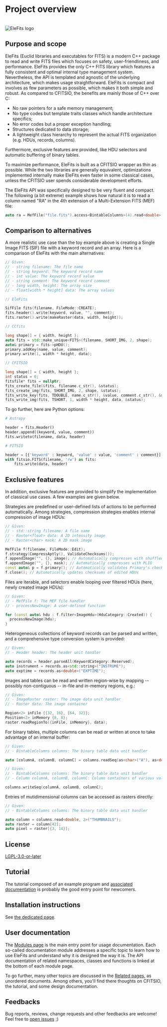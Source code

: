 # Project overview

<br/>![EleFits logo](doc/diagrams/out/elefits_square.svg)

## Purpose and scope

EleFits (Euclid libraries and executables for FITS) is a modern C++ package to read and write FITS files which focuses on safety, user-friendliness, and performance.
EleFits provides the only C++ FITS library which features a fully consistent and optimal internal type management system.
Nevertheless, the API is templated and agnostic of the underlying architecture, which makes usage straightforward.
EleFits is compact and involves as few parameters as possible, which makes it both simple and robust.
As compared to CFITSIO, the benefits are mainly those of C++ over C:

* No raw pointers for a safe memory management;
* No type codes but template traits classes which handle architecture specifics;
* No error codes but a proper exception handling;
* Structures dedicated to data storage;
* A lightweight class hierarchy to represent the actual FITS organization (e.g. HDUs, records, columns).

Furthermore, exclusive features are provided, like HDU selectors and automatic buffering of binary tables.

To maximize performance, EleFits is built as a CFITSIO wrapper as thin as possible.
While the two libraries are generally equivalent, optimizations implemented internally make EleFits even faster in some classical cases, unless the CFITSIO user spends considerable development efforts.

The EleFits API was specifically designed to be very fluent and compact.
The following (a bit extreme) example shows how natural it is
to read a column named "RA" in the 4th extension of a Multi-Extension FITS (MEF) file:

```cpp
auto ra = MefFile("file.fits").access<BintableColumns>(4).read<double>("RA");
```

## Comparison to alternatives

A more realistic use case than the toy example above is creating a Single Image FITS (SIF) file with a keyword record and an array.
Here is a comparison of EleFits with the main alternatives:

```cpp
// Given:
// - string filename: The file name
// - string keyword: The keyword record name
// - int value: The keyword record value
// - string comment: The keyword record comment
// - long width, height: The array size
// - float[width * height] data: The array values

// EleFits

SifFile fits(filename, FileMode::CREATE);
fits.header().write(keyword, value, "", comment);
fits.raster().write(makeRaster(data, width, height));

// CCfits

long shape[] = { width, height };
auto fits = std::make_unique<FITS>(filename, SHORT_IMG, 2, shape);
auto& primary = fits->pHDU();
primary.addKey(name, value, comment);
primary.write(1, width * height, data);

// CFITSIO

long shape[] = { width, height };
int status = 0;
fitsfile* fits = nullptr;
fits_create_file(&fits, filename.c_str(), &status);
fits_create_img(fits, SHORT_IMG, 2, shape, &status);
fits_write_key(fits, TDOUBLE, name.c_str(), &value, comment.c_str(), &status);
fits_write_img(fits, TSHORT, 1, width * height, data, &status);
```

To go further, here are Python options:

```py
# Astropy

header = fits.Header()
header.append((keyword, value, comment))
fits.writeto(filename, data, header)

# FITSIO

header = [{'keyword' : keyword, 'value' : value, 'comment' : comment}]
with fitsio.FITS(filename, 'rw') as fits:
    fits.write(data, header)
```

## Exclusive features

In addition, exclusive features are provided to simplify the implementation of classical use cases.
A few examples are given below.

Strategies are predefined or user-defined lists of actions to be performed automatically.
Among strategies, compression strategies enables internal compression of image HDUs:

```cpp
// Given:
// - std::string filename: A file name
// - Raster<float> data: A 2D intensity image
// - Raster<char> mask: A 2D mask image

MefFile f(filename, FileMode::Edit);
f.strategy(CompressAptly(), ValidateChecksums());
f.appendImage("", {}, image); // Automatically compresses with shuffled GZIP
f.appendImage("", {}, mask); // Automatically compresses with PLIO
const auto& p = f.primary(); // Automatically validates Primary's checksums, if any
f.close(); // Automatically updates checksums of edited HDUs
```

Files are iterable, and selectors enable looping over filtered HDUs
(here, newly created image HDUs):

```cpp
// Given:
// - MefFile f: The MEF file handler
// - processNewImage: A user-defined function

for (const auto& hdu : f.filter<ImageHdu>(HduCategory::Created)) {
  processNewImage(hdu);
}
```

Heterogeneous collections of keyword records can be parsed and written,
and a comprehensive type conversion system is provided:

```cpp
// Given:
// - Header header: The header unit handler

auto records = header.parseAll(KeywordCategory::Reserved);
auto instrument = records.as<std::string>("INSTRUME");
auto exptime = records.as<double>("EXPTIME");
```

Images and tables can be read and written region-wise
by mapping -- possibly non-contiguous -- in-file and in-memory regions, e.g.:

```cpp
// Given:
// - ImageRaster raster: The image data unit handler
// - Raster data: The image container

Region<2> inFile {{32, 16}, {64, 32}};
Position<2> inMemory {8, 8};
raster.readRegionTo({inFile, inMemory}, data);
```

For binary tables, multiple columns can be read or written at once
to take advantage of an internal buffer:

```cpp
// Given:
// - BintableColumns columns: The binary table data unit handler

auto [columnA, columnB, columnC] = columns.readSeq(as<char>("A"), as<double>("B"), as<std::complex<float>>("C"));
```

```cpp
// Given:
// - BintableColumns columns: The binary table data unit handler
// - Column columnA, columnB, columnC: Column containers of various value types

columns.writeSeq(columnA, columnB, columnC);
```

Entries of mutidimensional columns can be accessed as rasters directly:

```cpp
// Given:
// - BintableColumns columns: The binary table data unit handler

auto column = columns.read<double, 2>("THUMBNAILS");
auto raster = column[42];
auto pixel = raster[{3, 14}];
```

## License

[LGPL-3.0-or-later](LICENSE.md)

## Tutorial

The tutorial composed of an example program and [associated documentation](https://cnes.github.io/EleFits/5.0.0/tuto.html) is probably the good entry point for newcomers.

## Installation instructions

See [the dedicated page](INSTALL.md).

## User documentation

The [Modules page](https://cnes.github.io/EleFits/5.0.0/modules.html) is the main entry point for usage documentation.
Each so-called documentation module addresses a specific topic to learn how to use EleFits and understand why it is designed the way it is.
The API documentation of related namespaces, classes and functions is linked at the bottom of each module page.

To go further, many other topics are discussed in the [Related pages](https://cnes.github.io/EleFits/5.0.0/pages.html), as unordered documents.
Among others, you'll find there thoughts on CFITSIO, the tutorial, and some design documentation. 

## Feedbacks

Bug reports, reviews, change requests and other feedbacks are welcome!
Feel free to [open issues](https://github.com/CNES/EleFits/issues/new/choose) ;)
